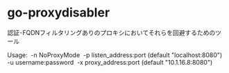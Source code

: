 # go-proxydisabler

認証･FQDNフィルタリングありのプロキシにおいてそれらを回避するためのツール



Usage:
​	-n NoProxyMode
​	-p listen_address:port (default "localhost:8080")
​	-u username:password
​	-x proxy_address:port (default "10.1.16.8:8080")